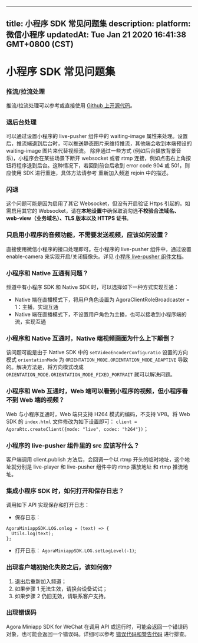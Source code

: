 
---
title: 小程序 SDK 常见问题集
description: 
platform: 微信小程序
updatedAt: Tue Jan 21 2020 16:41:38 GMT+0800 (CST)
---
# 小程序 SDK 常见问题集
### 推流/拉流处理

推流/拉流处理可以参考或直接使用 [Github 上开源代码](https://github.com/AgoraIO/Agora-Miniapp-Tutorial)。

### 退后台处理

可以通过设置小程序的 live-pusher 组件中的 waiting-image 属性来处理。设置后，推流端退到后台时，可以推送静态图片来维持推流，其他端会收到本端预设的 waiting-image 图片来代替视频流。 除非通过一些方式 (例如后台播放背景音乐)，小程序会在某些场景下断开 websocket 或者 rtmp 连接，例如点击右上角按钮将程序退到后台。这种情况下，若回到前台后收到 error code 904 或 501，则应使用 SDK 进行重连，具体方法请参考 重新加入频道 rejoin 中的描述。

### 闪退

这个问题可能是因为启用了其它 Websocket，但没有开启验证 Https 引起的。如需启用其它的 Websocket，请在**本地设置**中确保取消勾选**不校验合法域名、web-view（业务域名）、TLS 版本以及 HTTPS 证书**。

### 只启用小程序的音频功能，不需要发送视频，应该如何设置？

直接使用微信小程序的接口处理即可。在小程序的 live-pusher 组件中，通过设置 enable-camera 来实现开启/关闭摄像头。详见 [小程序 live-pusher 组件文档](https://developers.weixin.qq.com/miniprogram/dev/component/live-pusher.html)。

### 小程序和 Native 互通有问题？

频道中有小程序 SDK 和 Native SDK 时，可以选择如下一种方式实现互通：
- Native 端在直播模式下，将用户角色设置为 AgoraClientRoleBroadcaster = 1：主播，实现互通
- Native 端在直播模式下，不设置用户角色为主播，也可以接收到小程序端的流，实现互通

### 小程序和 Native 互通时，Native 端视频画面为什么上下颠倒？

该问题可能是由于 Native SDK 中的 `setVideoEncoderConfiguratio` 设置的方向模式 `orientationMode` 为 `ORIENTATION_MODE.ORIENTATION_MODE_ADAPTIVE` 导致的。解决方法是，将方向模式改成 `ORIENTATION_MODE.ORIENTATION_MODE_FIXED_PORTRAIT` 就可以解决问题。

### 小程序和 Web 互通时，Web 端可以看到小程序的视频，但小程序看不到 Web 端的视频？

Web 与小程序互通时，Web 端只支持 H264 模式的编码，不支持 VP8。将 Web SDK 的 `index.html` 文件修改为如下设置即可：
`client = AgoraRtc.createClient({mode: "live", codec: "h264"})`；

### 小程序的 live-pusher 组件里的 src 应该写什么？

客户端调用 client.publish 方法后，会回调一个以 rtmp 开头的临时地址，这个地址就分别是 live-player 和 live-pusher 组件中的 rtmp 播放地址 和 rtmp 推流地址。

### 集成小程序 SDK 时，如何打开和保存日志？

调用如下 API 实现保存和打开日志：

* 保存日志：
```
AgoraMiniappSDK.LOG.onlog = (text) => {
  Utils.log(text);
};
```

* 打开日志：
`AgoraMiniappSDK.LOG.setLogLevel(-1)`;

### 出现客户端初始化失败之后，该如何做?

1. 退出后重新加入频道；
2.  如果步骤 1 无法生效，请换台设备试试；
3. 如果步骤 2 仍旧无效，请联系客户支持。

### 出现错误码

Agora Miniapp SDK for WeChat 在调用 API 或运行时，可能会返回一个错误码对象，也可能会返回一个错误码。详细可以参考 [错误代码和警告代码](../../cn/faqs/the_error_wechat.md) 进行排查。
